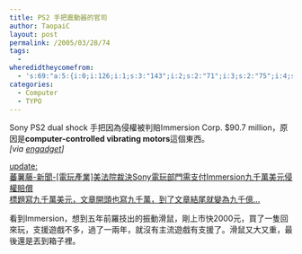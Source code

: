 ```yaml
---
title: PS2 手把震動器的官司
author: TaopaiC
layout: post
permalink: /2005/03/28/74
tags:
  - 
wheredidtheycomefrom:
  - 's:69:"a:5:{i:0;i:126;i:1;s:3:"143";i:2;s:2:"71";i:3;s:2:"75";i:4;s:2:"73";}";'
categories:
  - Computer
  - TYPO
---
```

Sony PS2 dual shock 手把因為侵權被判賠Immersion Corp. $90.7 million，原因是**computer-controlled vibrating motors**這個東西。  
*[via [engadget][1]]*

<ins datetime="2005-03-28T14:48:03-08:00">update:<br /> <a href="http://news.yam.com/reuters/computer/200503/20050328658284.html">蕃薯藤-新聞-[電玩產業]美法院裁決Sony電玩部門需支付Immersion九千萬美元侵權賠償</a><br /> 標題寫九千萬美元，文章開頭也寫九千萬，到了文章結尾就變為九千億&#8230;</ins>

<!--more-->

  
看到Immersion，想到五年前羅技出的振動滑鼠，剛上市快2000元，買了一隻回來玩，支援遊戲不多，過了一兩年，就沒有主流遊戲有支援了。滑鼠又大又重，最後還是丟到箱子裡。

 [1]: http://www.engadget.com/entry/1234000997037831/